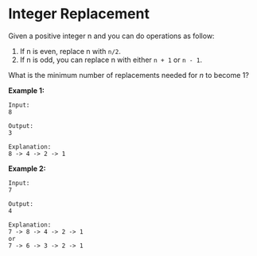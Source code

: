 # Integer Replacement

Given a positive integer n and you can do operations as follow:

1. If n is even, replace n with `n/2`.
2. If n is odd, you can replace n with either `n + 1` or `n - 1`.

What is the minimum number of replacements needed for _n_ to become 1?

__Example 1:__

```pseudo
Input:
8

Output:
3

Explanation:
8 -> 4 -> 2 -> 1
```

__Example 2:__

```pseudo
Input:
7

Output:
4

Explanation:
7 -> 8 -> 4 -> 2 -> 1
or
7 -> 6 -> 3 -> 2 -> 1
```
